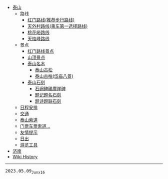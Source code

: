 - [泰山](/0002_泰山)
  - 路线
    - [红门路线(推荐步行路线)](/0005_泰山_路线_红门路线)
    - [天外村路线(乘车第一选择路线)](/0004_泰山_路线_天外村路线)
    - [桃花峪路线](/0006_泰山_路线_桃花峪路线)
    - [天烛峰路线](/0008_泰山_路线_天烛峰路线)
  - 景点
    - [红门路线景点](/0015_泰山_景点_红门路线景点)
    - [山顶景点](/0016_泰山_景点_山顶景点)
    - [泰山名木](/0021_泰山_景点_名木)
      - [泰山古松](/0023_泰山_景点_名木_古松)
      - [泰山古柏(岱庙八景)](/0022_泰山_景点_名木_古柏)
    - [泰山石刻](/0019_泰山_景点_石刻)
      - [石阙碑碣摩崖碑](/0020_泰山_景点_石刻_石阙碑碣摩崖碑)
      - [题记题名石刻](/0018_泰山_景点_石刻_题记题名)
      - [题诗题联石刻](/0017_泰山_景点_石刻_题诗题联)
  - [日程安排](/0013_泰山_日程安排)
  - [交通](/0009_泰山_交通)
  - [泰山索道](/0003_泰山_索道)
  - [门票车票索道...](/0012_泰山_花费)
  - [友情提示](/0011_泰山_提示)
  - [日出](/0010_泰山_日出)
  - [游览工具](/0014_泰山_游览工具)
- [济南](/0024_济南)
- [Wiki History](/hist)

---
<kbd>2023.05.09<sub>Junx16</sub></kbd>
